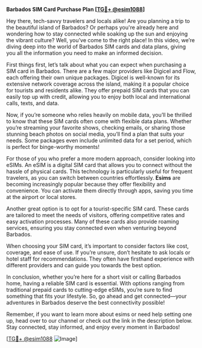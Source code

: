 **Barbados SIM Card Purchase Plan [[TG💪+ @esim1088](https://t.me/s/esim1088)]**

Hey there, tech-savvy travelers and locals alike! Are you planning a trip to the beautiful island of Barbados? Or perhaps you're already here and wondering how to stay connected while soaking up the sun and enjoying the vibrant culture? Well, you’ve come to the right place! In this video, we’re diving deep into the world of Barbados SIM cards and data plans, giving you all the information you need to make an informed decision.

First things first, let’s talk about what you can expect when purchasing a SIM card in Barbados. There are a few major providers like Digicel and Flow, each offering their own unique packages. Digicel is well-known for its extensive network coverage across the island, making it a popular choice for tourists and residents alike. They offer prepaid SIM cards that you can easily top up with credit, allowing you to enjoy both local and international calls, texts, and data.

Now, if you’re someone who relies heavily on mobile data, you’ll be thrilled to know that these SIM cards often come with flexible data plans. Whether you’re streaming your favorite shows, checking emails, or sharing those stunning beach photos on social media, you’ll find a plan that suits your needs. Some packages even include unlimited data for a set period, which is perfect for binge-worthy moments!

For those of you who prefer a more modern approach, consider looking into eSIMs. An eSIM is a digital SIM card that allows you to connect without the hassle of physical cards. This technology is particularly useful for frequent travelers, as you can switch between countries effortlessly. **Esims** are becoming increasingly popular because they offer flexibility and convenience. You can activate them directly through apps, saving you time at the airport or local stores.

Another great option is to opt for a tourist-specific SIM card. These cards are tailored to meet the needs of visitors, offering competitive rates and easy activation processes. Many of these cards also provide roaming services, ensuring you stay connected even when venturing beyond Barbados.

When choosing your SIM card, it’s important to consider factors like cost, coverage, and ease of use. If you’re unsure, don’t hesitate to ask locals or hotel staff for recommendations. They often have firsthand experience with different providers and can guide you towards the best option.

In conclusion, whether you’re here for a short visit or calling Barbados home, having a reliable SIM card is essential. With options ranging from traditional prepaid cards to cutting-edge eSIMs, you’re sure to find something that fits your lifestyle. So, go ahead and get connected—your adventures in Barbados deserve the best connectivity possible!

Remember, if you want to learn more about esims or need help setting one up, head over to our channel or check out the link in the description below. Stay connected, stay informed, and enjoy every moment in Barbados!

[[TG💪+ @esim1088](https://t.me/s/esim1088) ![Image](https://i.postimg.cc/Y0z9fWf4/image.png)]